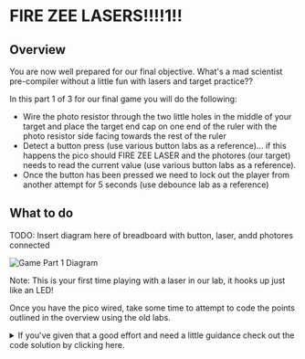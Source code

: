 # FIRE ZEE LASERS!!!!1!!

## Overview

You are now well prepared for our final objective.  What's a mad scientist pre-compiler without a little fun with lasers and target practice??

In this part 1 of 3 for our final game you will do the following:

- Wire the photo resistor through the two little holes in the middle of your target and place the target end cap on one end of the ruler with the photo resistor side facing towards the rest of the ruler
- Detect a button press (use various button labs as a reference)... if this happens the pico should FIRE ZEE LASER and the photores (our target) needs to read the current value (use various button labs as a reference).
- Once the button has been pressed we need to lock out the player from another attempt for 5 seconds (use debounce lab as a reference)

  
 ## What to do

TODO: Insert diagram here of breadboard with button, laser, andd photores connected

![Game Part 1 Diagram](/images/needanimagehere.png)


Note: This is your first time playing with a laser in our lab, it hooks up just like an LED!

Once you have the pico wired, take some time to attempt to code the points outlined in the overview using the old labs.

<details><summary>If you've given that a good effort and need a little guidance check out the code solution by clicking here.</summary> 
If using the Pico W the internal pin for the LED is NOT 25.  It's the string "LED". So, assuming you flashed your Pico W with the right MicroPython library(the one for the Pico W), then the led line above would look like this for the Pico W:
```Python

from machine import Pin,PWM,ADC
from math import modf
import utime

photoresistor_value = machine.ADC(28)

initial_photo_reading = photoresistor_value.read_u16()
print("Initial Laser Voltage Reading: ", initial_photo_reading)

laser = Pin(20, Pin.OUT)
laser.value(0)

button = Pin(17, Pin.IN, Pin.PULL_DOWN)

# debounce utime saying wait 5 seconds between button presses
DEBOUNCE_utime = 5000

# debounce counter is our counter from the last button press
# initialize to current utime
debounce_counter = utime.ticks_ms()
       
# Function to handle when the button is pressed
def button_press_detected():
    global debounce_counter
    current_utime = utime.ticks_ms()
    
    # Calculate utime passed since last button press
    utime_passed = utime.ticks_diff(current_utime,debounce_counter)

    # print("utime passed=" + str(utime_passed))
    if (utime_passed > DEBOUNCE_utime):
        print("Button Pressed!")
        # set debounce_counter to current utime
        debounce_counter = utime.ticks_ms()

        fire_the_laser()    
    #else:
        #print("Not enough utime")

def fire_the_laser():
    print("FIRE ZEE LASERS!")
    enable_laser()   
    check_target()     
    disable_laser()

def enable_laser():
    laser.value(1) 
    utime.sleep_ms(2000) 

def disable_laser():
    utime.sleep_ms(1000)   
    laser.value(0)

def check_target():
    global photo_reading
    photo_reading = photoresistor_value.read_u16()   
    print("Laser Voltage Reading: ",photo_reading)

# Below executes in the main(first) thread.
while True:

    if button.value()==True:
        button_press_detected()


```
</details>


If you got all of this to work, do your best Dr. Evil laugh at a volume that the instructors are sure to hear!  It's finally time for some sharks with some lasers on their heads.